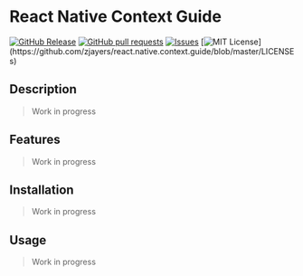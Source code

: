 # React Native Context Guide
[![GitHub Release](https://img.shields.io/github/release/zjayers/react.native.context.guide.svg?style=flat)]()
[![GitHub pull requests](https://img.shields.io/github/issues-pr/zjayers/react.native.context.guide.svg?style=flat)]()
[![Issues](https://img.shields.io/github/issues-raw/zjayers/react.native.context.guide.svg?maxAge=25000)](https://github.com/zjayers/react.native.context.guide/issues)
[![MIT License](https://img.shields.io/apm/l/atomic-ui.svg?)](https://github.com/zjayers/react.native.context.guide/blob/master/LICENSEs)

## Description

> Work in progress

## Features

> Work in progress

## Installation

> Work in progress

## Usage

> Work in progress